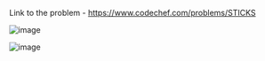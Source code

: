 Link to the problem - https://www.codechef.com/problems/STICKS


![image](https://github.com/Haleshot/Competitive-Programming/assets/57552973/5624f3e3-22ec-4453-973c-eb5393157787)


![image](https://github.com/Haleshot/Competitive-Programming/assets/57552973/029221b7-c750-4b9d-aad4-945500b1469a)

